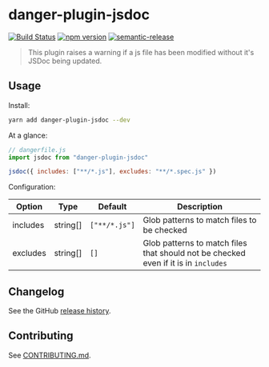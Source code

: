 # danger-plugin-jsdoc

[![Build Status](https://travis-ci.org/Ccccclong/danger-plugin-jsdoc.svg?branch=master)](https://travis-ci.org/Ccccclong/danger-plugin-jsdoc)
[![npm version](https://badge.fury.io/js/danger-plugin-jsdoc.svg)](https://badge.fury.io/js/danger-plugin-jsdoc)
[![semantic-release](https://img.shields.io/badge/%20%20%F0%9F%93%A6%F0%9F%9A%80-semantic--release-e10079.svg)](https://github.com/semantic-release/semantic-release)

> This plugin raises a warning if a js file has been modified without it&#39;s JSDoc being updated.

## Usage

Install:

```sh
yarn add danger-plugin-jsdoc --dev
```

At a glance:

```js
// dangerfile.js
import jsdoc from "danger-plugin-jsdoc"

jsdoc({ includes: ["**/*.js"], excludes: "**/*.spec.js" })
```

Configuration:

| Option   | Type     | Default       | Description                                                                         |
| -------- | -------- | ------------- | ----------------------------------------------------------------------------------- |
| includes | string[] | `["**/*.js"]` | Glob patterns to match files to be checked                                          |
| excludes | string[] | `[]`          | Glob patterns to match files that should not be checked even if it is in `includes` |

## Changelog

See the GitHub [release history](https://github.com/Ccccclong/danger-plugin-jsdoc/releases).

## Contributing

See [CONTRIBUTING.md](CONTRIBUTING.md).
